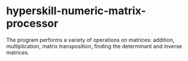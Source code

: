 # hyperskill-numeric-matrix-processor
The program performs a variety of operations on matrices: addition, multiplication, matrix transposition, finding the determinant and inverse matrices.
